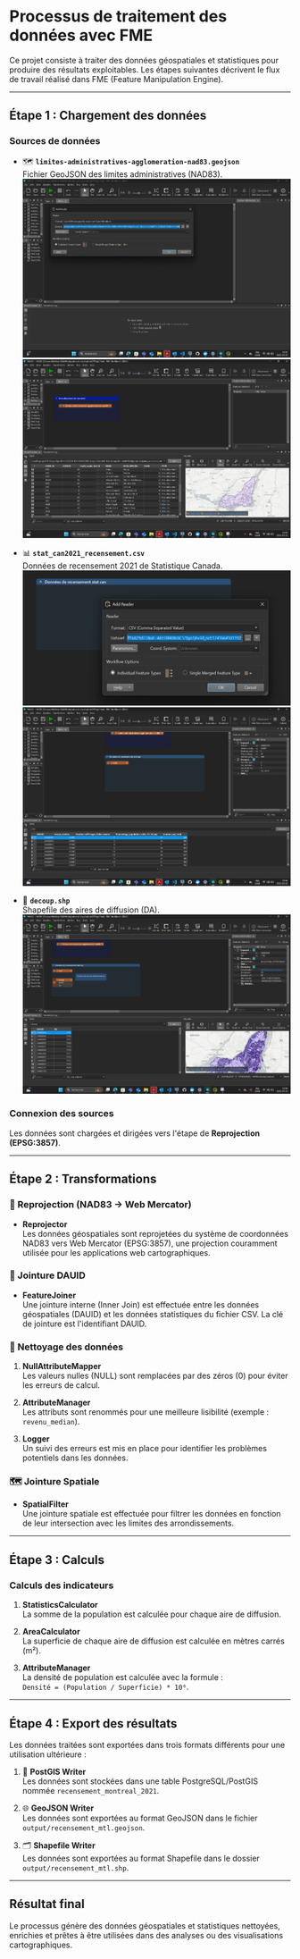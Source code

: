 # Processus de traitement des données avec FME

Ce projet consiste à traiter des données géospatiales et statistiques pour produire des résultats exploitables. Les étapes suivantes décrivent le flux de travail réalisé dans FME (Feature Manipulation Engine).

---

## Étape 1 : Chargement des données

### Sources de données
- 🗺 **`limites-administratives-agglomeration-nad83.geojson`**  
  Fichier GeoJSON des limites administratives (NAD83).  
  ![Chargement GeoJSON](TP2\photo\1.png)
  ![Chargement GeoJSON](TP2/photo/2.png)

- 📊 **`stat_can2021_recensement.csv`**  
  Données de recensement 2021 de Statistique Canada.  
  ![Chargement CSV](TP2/photo/3.png)
  ![Chargement CSV](TP2/photo/4.png)

- 🔷 **`decoup.shp`**  
  Shapefile des aires de diffusion (DA).  
  ![Chargement Shapefile](TP2/photo/5.png)


### Connexion des sources
Les données sont chargées et dirigées vers l'étape de **Reprojection (EPSG:3857)**.

---

## Étape 2 : Transformations

### 🔄 Reprojection (NAD83 → Web Mercator)
- **Reprojector**  
  Les données géospatiales sont reprojetées du système de coordonnées NAD83 vers Web Mercator (EPSG:3857), une projection couramment utilisée pour les applications web cartographiques.

### 🔗 Jointure DAUID
- **FeatureJoiner**  
  Une jointure interne (Inner Join) est effectuée entre les données géospatiales (DAUID) et les données statistiques du fichier CSV. La clé de jointure est l'identifiant DAUID.

### 🧹 Nettoyage des données
1. **NullAttributeMapper**  
   Les valeurs nulles (NULL) sont remplacées par des zéros (0) pour éviter les erreurs de calcul.

2. **AttributeManager**  
   Les attributs sont renommés pour une meilleure lisibilité (exemple : `revenu_median`).

3. **Logger**  
   Un suivi des erreurs est mis en place pour identifier les problèmes potentiels dans les données.

### 🗺 Jointure Spatiale
- **SpatialFilter**  
  Une jointure spatiale est effectuée pour filtrer les données en fonction de leur intersection avec les limites des arrondissements.

---

## Étape 3 : Calculs

### Calculs des indicateurs
1. **StatisticsCalculator**  
   La somme de la population est calculée pour chaque aire de diffusion.

2. **AreaCalculator**  
   La superficie de chaque aire de diffusion est calculée en mètres carrés (m²).

3. **AttributeManager**  
   La densité de population est calculée avec la formule :  
   `Densité = (Population / Superficie) * 10⁶`.

---

## Étape 4 : Export des résultats

Les données traitées sont exportées dans trois formats différents pour une utilisation ultérieure :

1. 🐘 **PostGIS Writer**  
   Les données sont stockées dans une table PostgreSQL/PostGIS nommée `recensement_montreal_2021`.

2. 🌐 **GeoJSON Writer**  
   Les données sont exportées au format GeoJSON dans le fichier `output/recensement_mtl.geojson`.

3. 🗂️ **Shapefile Writer**  
   Les données sont exportées au format Shapefile dans le dossier `output/recensement_mtl.shp`.

---

## Résultat final
Le processus génère des données géospatiales et statistiques nettoyées, enrichies et prêtes à être utilisées dans des analyses ou des visualisations cartographiques.

